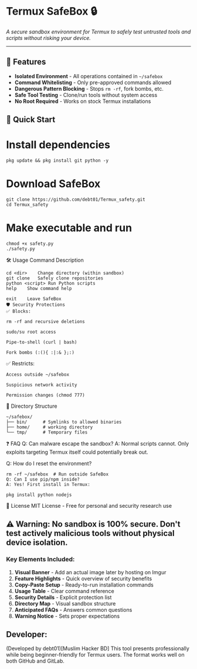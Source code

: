 # Termux SafeBox 🔒
*A secure sandbox environment for Termux to safely test untrusted tools and scripts without risking your device.*

---
## 📌 Features
- **Isolated Environment** - All operations contained in `~/safebox`
- **Command Whitelisting** - Only pre-approved commands allowed
- **Dangerous Pattern Blocking** - Stops `rm -rf`, fork bombs, etc.
- **Safe Tool Testing** - Clone/run tools without system access
- **No Root Required** - Works on stock Termux installations

## 🚀 Quick Start
# Install dependencies
```
pkg update && pkg install git python -y
```
# Download SafeBox
```
git clone https://github.com/debt01/Termux_safety.git
cd Termux_safety
```
# Make executable and run
```
chmod +x safety.py
./safety.py
```
🛠️ Usage
Command	Description
```
cd <dir>	Change directory (within sandbox)
git clone	Safely clone repositories
python <script>	Run Python scripts
help	Show command help

exit	Leave SafeBox
🛡️ Security Protections
✅ Blocks:

rm -rf and recursive deletions

sudo/su root access

Pipe-to-shell (curl | bash)

Fork bombs (:(){ :|:& };:)
```
✅ Restricts:
```
Access outside ~/safebox

Suspicious network activity

Permission changes (chmod 777)
```
📂 Directory Structure
```
~/safebox/
├── bin/      # Symlinks to allowed binaries
├── home/     # working directory
└── tmp/      # Temporary files
```
❓ FAQ
Q: Can malware escape the sandbox?
A: Normal scripts cannot. Only exploits targeting Termux itself could potentially break out.

Q: How do I reset the environment?
```
rm -rf ~/safebox  # Run outside SafeBox
Q: Can I use pip/npm inside?
A: Yes! First install in Termux:
```
```
pkg install python nodejs
```
📜 License
MIT License - Free for personal and security research use

⚠️ Warning: No sandbox is 100% secure. Don't test actively malicious tools without physical device isolation.
---
### Key Elements Included:
1. **Visual Banner** - Add an actual image later by hosting on Imgur
2. **Feature Highlights** - Quick overview of security benefits
3. **Copy-Paste Setup** - Ready-to-run installation commands
4. **Usage Table** - Clear command reference
5. **Security Details** - Explicit protection list
6. **Directory Map** - Visual sandbox structure
7. **Anticipated FAQs** - Answers common questions
8. **Warning Notice** - Sets proper expectations

## Developer: 
(Developed by debt01)[Muslim Hacker BD]
This  tool presents professionally while being beginner-friendly for Termux users. The format works well on both GitHub and GitLab.

